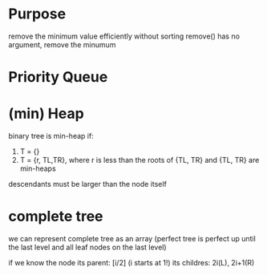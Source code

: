 # Purpose
remove the minimum value efficiently without sorting
remove() has no argument, remove the minumum

# Priority Queue

# (min) Heap
binary tree is min-heap if:
1. T = {}
2. T = {r, TL,TR}, where r is less than the roots of {TL, TR} and {TL, TR} are min-heaps

descendants must be larger than the node itself

# complete tree
we can represent complete tree as an array
(perfect tree is perfect up until the last level and all leaf nodes on the last level)

if we know the node
its parent: [i/2] (i starts at 1!)
its childres: 2i(L), 2i+1(R)